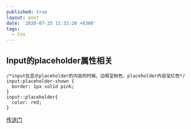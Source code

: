 ```yaml
---
published: true
layout: post
date: '2020-07-25 11:32:20 +0300'
tags:
  - Css
---
```

## Input的placeholder属性相关

```
/*input在显示placeholder的内容的时候，边框呈粉色，placeholder内容呈红色*/
input:placeholder-shown {
  border: 1px solid pink;
}
input::placeholder{
  color: red;
}
```

[传送门](https://sl17.github.io/layout/demo11.html)
